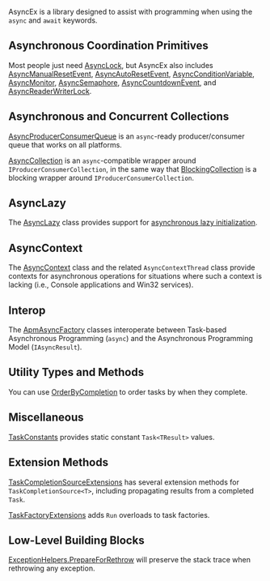 AsyncEx is a library designed to assist with programming when using the `async` and `await` keywords.

## Asynchronous Coordination Primitives

Most people just need [AsyncLock](AsyncLock.md), but AsyncEx also includes [AsyncManualResetEvent](AsyncManualResetEvent.md), [AsyncAutoResetEvent](AsyncAutoResetEvent.md), [AsyncConditionVariable](AsyncConditionVariable.md), [AsyncMonitor](AsyncMonitor.md), [AsyncSemaphore](AsyncSemaphore.md), [AsyncCountdownEvent](AsyncCountdownEvent.md), and [AsyncReaderWriterLock](AsyncReaderWriterLock.md).

## Asynchronous and Concurrent Collections

[AsyncProducerConsumerQueue](AsyncProducerConsumerQueue.md) is an `async`-ready producer/consumer queue that works on all platforms.

[AsyncCollection](AsyncCollection.md) is an `async`-compatible wrapper around `IProducerConsumerCollection`, in the same way that [BlockingCollection](https://docs.microsoft.com/en-us/dotnet/api/system.collections.concurrent.blockingcollection-1) is a blocking wrapper around `IProducerConsumerCollection`.

## AsyncLazy

The [AsyncLazy](AsyncLazy.md) class provides support for [asynchronous lazy initialization](https://blog.stephencleary.com/2012/08/asynchronous-lazy-initialization.html).

## AsyncContext

The [AsyncContext](AsyncContext.md) class and the related `AsyncContextThread` class provide contexts for asynchronous operations for situations where such a context is lacking (i.e., Console applications and Win32 services).

## Interop

The [ApmAsyncFactory](ApmAsyncFactory.md) classes interoperate between Task-based Asynchronous Programming (`async`) and the Asynchronous Programming Model (`IAsyncResult`).

## Utility Types and Methods

You can use [OrderByCompletion](TaskExtensions.md) to order tasks by when they complete.

## Miscellaneous

[TaskConstants](TaskConstants.md) provides static constant `Task<TResult>` values.

## Extension Methods

[TaskCompletionSourceExtensions](TaskCompletionSourceExtensions.md) has several extension methods for `TaskCompletionSource<T>`, including propagating results from a completed `Task`.

[TaskFactoryExtensions](TaskFactoryExtensions.md) adds `Run` overloads to task factories.

## Low-Level Building Blocks

[ExceptionHelpers.PrepareForRethrow](ExceptionHelpers.md) will preserve the stack trace when rethrowing any exception.
